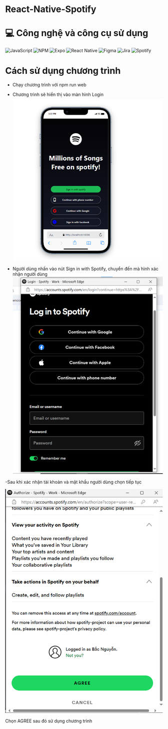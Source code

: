 # React-Native-Spotify

# 💻 Công nghệ và công cụ sử dụng
![JavaScript](https://img.shields.io/badge/javascript-%23323330.svg?style=for-the-badge&logo=javascript&logoColor=%23F7DF1E) ![NPM](https://img.shields.io/badge/NPM-%23000000.svg?style=for-the-badge&logo=npm&logoColor=white) ![Expo](https://img.shields.io/badge/expo-1C1E24?style=for-the-badge&logo=expo&logoColor=#D04A37) ![React Native](https://img.shields.io/badge/react_native-%2320232a.svg?style=for-the-badge&logo=react&logoColor=%2361DAFB)	![Figma](https://img.shields.io/badge/figma-%23F24E1E.svg?style=for-the-badge&logo=figma&logoColor=white) ![Jira](https://img.shields.io/badge/jira-%230A0FFF.svg?style=for-the-badge&logo=jira&logoColor=white) ![Spotify](https://img.shields.io/badge/Spotify-1ED760?style=for-the-badge&logo=spotify&logoColor=white)
# Cách sử dụng chương trình
- Chạy chương trình với npm run web
- Chương trình sẽ hiển thị vào màn hình Login
![UI](screenshots/login-screen.png)

- Người dùng nhấn vào nút Sign in with Spotify, chuyển đến mà hình xác nhận người dùng
![UI](screenshots/authencation-screen.png)

  
-Sau khi xác nhận tài khoản và mật khẩu người dùng chọn tiếp tục

![UI](screenshots/authorize-screen.png)

Chọn AGREE sau đó sử dụng chương trình

